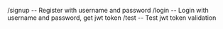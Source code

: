 /signup
   -- Register with username and password
/login
   -- Login with username and password, get jwt token
/test
   -- Test jwt token validation
